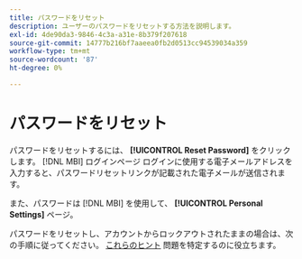 ```yaml
---
title: パスワードをリセット
description: ユーザーのパスワードをリセットする方法を説明します。
exl-id: 4de90da3-9846-4c3a-a31e-8b379f207618
source-git-commit: 14777b216bf7aaeea0fb2d0513cc94539034a359
workflow-type: tm+mt
source-wordcount: '87'
ht-degree: 0%

---
```


# パスワードをリセット

パスワードをリセットするには、 **[!UICONTROL Reset Password]** をクリックします。 [!DNL MBI] ログインページ ログインに使用する電子メールアドレスを入力すると、パスワードリセットリンクが記載された電子メールが送信されます。

また、パスワードは [!DNL MBI] を使用して、 **[!UICONTROL Personal Settings]** ページ。

パスワードをリセットし、アカウントからロックアウトされたままの場合は、次の手順に従ってください。 [これらのヒント](https://experienceleague.adobe.com/docs/commerce-knowledge-base/kb/troubleshooting/miscellaneous/troubleshooting-mbi-account-lockout.html?lang=en) 問題を特定するのに役立ちます。
